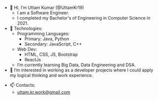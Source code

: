 - 👋 Hi, I’m Uttam Kumar (@UttamKr19)
  - I am a Software Engineer.
  - I completed my Bachelor's of Engineering in Computer Science in 2021.
- 🌱 Technologies:
  - Programming Languages: 
    - Primary: Java, Python
    - Secondary: JavaScript, C++
  - Web Dev:
    - HTML, CSS, JS, Bootstrap
    - ReactJs
  - I’m currently learning Big Data, Data Engineering and DSA.
- 👀 I’m interested in working as a developer projects where I could apply my logical thinking and work experience.
<!-- - 💞️ I’m looking to learn DSA, Spring Boot and collaborate with others. -->
- 📫 Contacts: 
    - uttam.kr.work@gmail.com

<!---
UttamKr19/UttamKr19 is a ✨ special ✨ repository because its `README.md` (this file) appears on your GitHub profile.
You can click the Preview link to take a look at your changes.
--->
